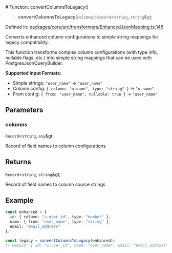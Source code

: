 <div v-pre>
# Function: convertColumnsToLegacy()

> **convertColumnsToLegacy**(`columns`): `Record`&lt;`string`, `string`\&gt;

Defined in: [packages/core/src/transformers/EnhancedJsonMapping.ts:146](https://github.com/mk3008/rawsql-ts/blob/3b53f17d700cf976ce5c49b674a04b41eeb14c40/packages/core/src/transformers/EnhancedJsonMapping.ts#L146)

Converts enhanced column configurations to simple string mappings for legacy compatibility.

This function transforms complex column configurations (with type info, nullable flags, etc.)
into simple string mappings that can be used with PostgresJsonQueryBuilder.

**Supported Input Formats:**
- Simple strings: `"user_name"` → `"user_name"`
- Column config: `{ column: "u.name", type: "string" }` → `"u.name"`
- From config: `{ from: "user_name", nullable: true }` → `"user_name"`

## Parameters

### columns

`Record`&lt;`string`, `any`\&gt;

Record of field names to column configurations

## Returns

`Record`&lt;`string`, `string`\&gt;

Record of field names to column source strings

## Example

```typescript
const enhanced = {
  id: { column: "u.user_id", type: "number" },
  name: { from: "user_name", type: "string" },
  email: "email_address"
};

const legacy = convertColumnsToLegacy(enhanced);
// Result: { id: "u.user_id", name: "user_name", email: "email_address" }
```
</div>
